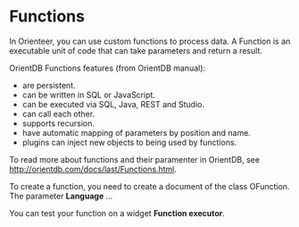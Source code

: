 # Functions

In Orienteer, you can use custom functions to process data. A Function is an executable unit of code that can take parameters and return a result.

OrientDB Functions features (from OrientDB manual):

* are persistent.
* can be written in SQL or JavaScript.
* can be executed via SQL, Java, REST and Studio.
* can call each other.
* supports recursion.
* have automatic mapping of parameters by position and name.
* plugins can inject new objects to being used by functions.

To read more about functions and their paramenter in OrientDB, see http://orientdb.com/docs/last/Functions.html.

To create a function, you need to create a document of the class OFunction. The parameter **Language** ...

You can test your function on a widget **Function executor**.

